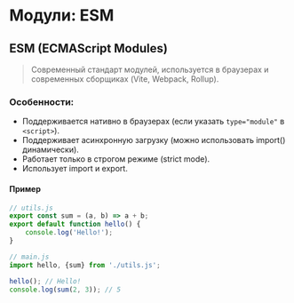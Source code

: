 # Модули: ESM

## ESM (ECMAScript Modules)

> Современный стандарт модулей, используется в браузерах и современных сборщиках (Vite, Webpack, Rollup).

### Особенности:

* Поддерживается нативно в браузерах (если указать `type="module"` в `<script>`).
* Поддерживает асинхронную загрузку (можно использовать import() динамически).
* Работает только в строгом режиме (strict mode).
* Использует import и export.

#### Пример

```js
// utils.js
export const sum = (a, b) => a + b;
export default function hello() {
    console.log('Hello!');
}
```

```js
// main.js
import hello, {sum} from './utils.js';

hello(); // Hello!
console.log(sum(2, 3)); // 5
```